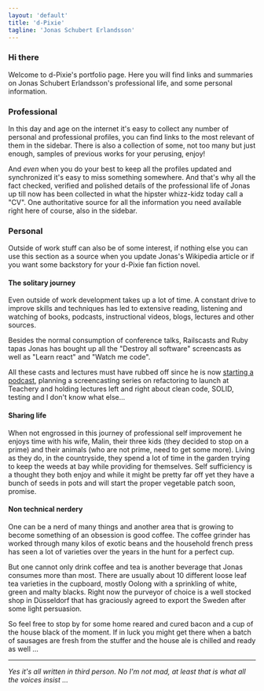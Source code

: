 ```yaml
---
layout: 'default'
title: 'd-Pixie'
tagline: 'Jonas Schubert Erlandsson'
---
```

### Hi there

Welcome to d-Pixie's portfolio page. Here you will find links and summaries on Jonas Schubert Erlandsson's professional life, and some personal information.

### Professional

In this day and age on the internet it's easy to collect any number of personal and professional profiles, you can find links to the most relevant of them in the sidebar. There is also a collection of some, not too many but just enough, samples of previous works for your perusing, enjoy!

And *even* when you do your best to keep all the profiles updated and synchronized it's easy to miss something somewhere. And that's why all the fact checked, verified and polished details of the professional life of Jonas up till now has been collected in what the hipster whizz-kidz today call a "CV". One authoritative source for all the information you need available right here of course, also in the sidebar.

### Personal

Outside of work stuff can also be of some interest, if nothing else you can use this section as a source when you update Jonas's Wikipedia article or if you want some backstory for your d-Pixie fan fiction novel.

#### The solitary journey

Even outside of work development takes up a lot of time. A constant drive to improve skills and techniques has led to extensive reading, listening and watching of books, podcasts, instructional videos, blogs, lectures and other sources.

Besides the normal consumption of conference talks, Railscasts and Ruby tapas Jonas has bought up all the "Destroy all software" screencasts as well as "Learn react" and "Watch me code".

All these casts and lectures must have rubbed off since he is now [starting a podcast](http://devolutionpodcast.com), planning a screencasting series on refactoring to launch at Teachery and holding lectures left and right about clean code, SOLID, testing and I don't know what else...

#### Sharing life

When not engrossed in this journey of professional self improvement he enjoys time with his wife, Malin, their three kids (they decided to stop on a prime) and their animals (who are not prime, need to get some more). Living as they do, in the countryside, they spend a lot of time in the garden trying to keep the weeds at bay while providing for themselves. Self sufficiency is a thought they both enjoy and while it might be pretty far off yet they have a bunch of seeds in pots and will start the proper vegetable patch soon, promise.

#### Non technical nerdery

One can be a nerd of many things and another area that is growing to become something of an obsession is good coffee. The coffee grinder has worked through many kilos of exotic beans and the household french press has seen a lot of varieties over the years in the hunt for a perfect cup.

But one cannot only drink coffee and tea is another beverage that Jonas consumes more than most. There are usually about 10 different loose leaf tea varieties in the cupboard, mostly Oolong with a sprinkling of white, green and malty blacks. Right now the purveyor of choice is a well stocked shop in Düsseldorf that has graciously agreed to export the Sweden after some light persuasion.

So feel free to stop by for some home reared and cured bacon and a cup of the house black of the moment. If in luck you might get there when a batch of sausages are fresh from the stuffer and the house ale is chilled and ready as well ...

--------------

*Yes it's all written in third person. No I'm not mad, at least that is what all the voices insist ...*
